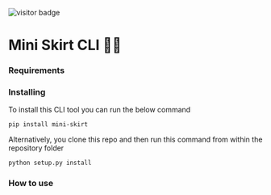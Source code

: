 ![visitor badge](https://visitor-badge.glitch.me/badge?page_id=india-kerle.miniskirt-cli)

# Mini Skirt CLI 💅💕

### Requirements

### Installing
To install this CLI tool you can run the below command
```
pip install mini-skirt
```

Alternatively, you clone this repo and then run this command from within the repository folder
```
python setup.py install
```
### How to use
